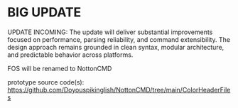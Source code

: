 # BIG UPDATE

UPDATE INCOMING: The update will deliver substantial improvements focused on performance, parsing reliability, and command extensibility. The design approach remains grounded in clean syntax, modular architecture, and predictable behavior across platforms.

FOS will be renamed to NottonCMD

prototype source code(s): https://github.com/Doyouspikinglish/NottonCMD/tree/main/ColorHeaderFiles
